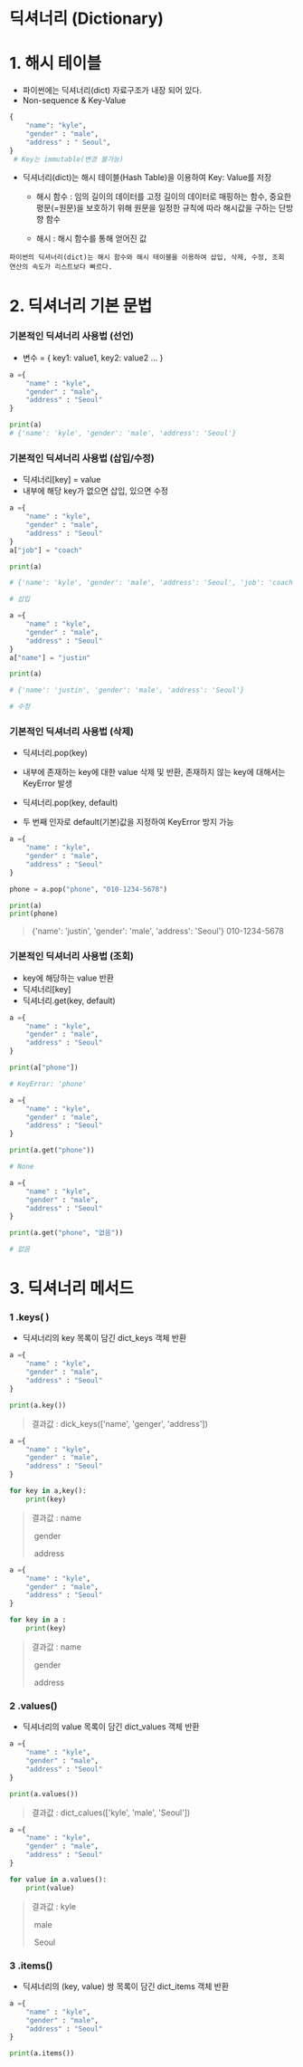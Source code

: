 # 딕셔너리 (Dictionary)

# 1. 해시 테이블

- 파이썬에는 딕셔너리(dict) 자료구조가 내장 되어 있다.
- Non-sequence & Key-Value

```python
{
    "name": "kyle",
    "gender" : "male",
    "address" : " Seoul",
}
 # Key는 immutable(변경 불가능)
```

- 딕셔너리(dict)는 해시 테이블(Hash Table)을 이용하여 Key: Value를 저장

  - 해시 함수 : 임의 길이의 데이터를 고정 길이의 데이터로 매핑하는 함수, 중요한 평문(=원문)을 보호하기 위해 원문을 일정한 규칙에 따라 해시값을 구하는 단방향 함수

  - 해시 : 해시 함수를 통해 얻어진 값

```
파이썬의 딕셔너리(dict)는 해시 함수와 해시 테이블을 이용하여 삽입, 삭제, 수정, 조회 연산의 속도가 리스트보다 빠르다.
```

# 2. 딕셔너리 기본 문법

### 기본적인 딕셔너리 사용법 (선언)

- 변수 = { key1: value1, key2: value2 … }

```python
a ={
    "name" : "kyle",
    "gender" : "male",
    "address" : "Seoul"
}

print(a)
# {'name': 'kyle', 'gender': 'male', 'address': 'Seoul'}
```

### 기본적인 딕셔너리 사용법 (삽입/수정)

- 딕셔너리[key] = value
- 내부에 해당 key가 없으면 삽입, 있으면 수정

```python
a ={
    "name" : "kyle",
    "gender" : "male",
    "address" : "Seoul"
}
a["job"] = "coach"

print(a)

# {'name': 'kyle', 'gender': 'male', 'address': 'Seoul', 'job': 'coach'}

# 삽입
```

```python
a ={
    "name" : "kyle",
    "gender" : "male",
    "address" : "Seoul"
}
a["name"] = "justin"

print(a)

# {'name': 'justin', 'gender': 'male', 'address': 'Seoul'}

# 수정
```

### 기본적인 딕셔너리 사용법 (삭제)

- 딕셔너리.pop(key)
- 내부에 존재하는 key에 대한 value 삭제 및 반환, 존재하지 않는 key에 대해서는 KeyError 발생

- 딕셔너리.pop(key, default)
- 두 번째 인자로 default(기본)값을 지정하여 KeyError 방지 가능

```python
a ={
    "name" : "kyle",
    "gender" : "male",
    "address" : "Seoul"
}

phone = a.pop("phone", "010-1234-5678")

print(a)
print(phone)
```

> {'name': 'justin', 'gender': 'male', 'address': 'Seoul'}
> 010-1234-5678

### 기본적인 딕셔너리 사용법 (조회)

- key에 해당하는 value 반환
- 딕셔너리[key]
- 딕셔너리.get(key, default)

```python
a ={
    "name" : "kyle",
    "gender" : "male",
    "address" : "Seoul"
}

print(a["phone"])

# KeyError: 'phone'
```

```py
a ={
    "name" : "kyle",
    "gender" : "male",
    "address" : "Seoul"
}

print(a.get("phone"))

# None
```

```python
a ={
    "name" : "kyle",
    "gender" : "male",
    "address" : "Seoul"
}

print(a.get("phone", "없음"))

# 없음
```

# 3. 딕셔너리 메서드

### 1 .keys( )

- 딕셔너리의 key 목록이 담긴 dict_keys 객체 반환

```python
a ={
    "name" : "kyle",
    "gender" : "male",
    "address" : "Seoul"
}

print(a.key())
```

> 결과값 : dick_keys(['name', 'genger', 'address'])

```python
a ={
    "name" : "kyle",
    "gender" : "male",
    "address" : "Seoul"
}

for key in a,key():
    print(key)
```

> 결과값 : name
>
> ​ gender
>
> ​ address

```python
a ={
    "name" : "kyle",
    "gender" : "male",
    "address" : "Seoul"
}

for key in a :
    print(key)
```

> 결과값 : name
>
> ​ gender
>
> ​ address

### 2 .values()

- 딕셔너리의 value 목록이 담긴 dict_values 객체 반환

```python
a ={
    "name" : "kyle",
    "gender" : "male",
    "address" : "Seoul"
}

print(a.values())
```

> 결과값 : dict_calues(['kyle', 'male', 'Seoul'])

```python
a ={
    "name" : "kyle",
    "gender" : "male",
    "address" : "Seoul"
}

for value in a.values():
    print(value)
```

> 결과값 : kyle
>
> ​ male
>
> ​ Seoul

### 3 .items()

- 딕셔너리의 (key, value) 쌍 목록이 담긴 dict_items 객체 반환

```python
a ={
    "name" : "kyle",
    "gender" : "male",
    "address" : "Seoul"
}

print(a.items())
```
